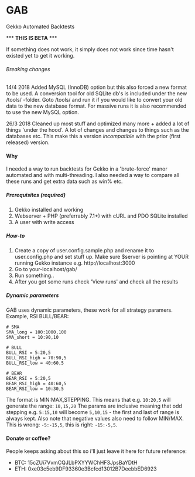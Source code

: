 # **GAB**
Gekko Automated Backtests

*** **THIS IS BETA** ***

If something does not work, it simply does not work since time hasn't existed yet to get it working.

###### Breaking changes
14/4 2018
Added MySQL (InnoDB) option but this also forced a new format to be used.
A conversion tool for old SQLite db's is included under the new /tools/ -folder. Goto <your install>/tools/ and run it if you would like to convert your old data to the new database format. For massive runs it is also recommended to use the new MySQL option.

26/3 2018
Cleaned up most stuff and optimized many more + added a lot of things 'under the hood'. A lot of changes and changes to things such as the databases etc. This make this a version _incompatible_ with the prior (first released) version.

#### Why
I needed a way to run backtests for Gekko in a 'brute-force' manor automated and with multi-threading.
I also needed a way to compare all these runs and get extra data such as win% etc.

##### Prerequisites (required)

1. Gekko installed and working
2. Webserver + PHP (preferrably 7.1+) with cURL and PDO SQLite installed
3. A user with write access

##### How-to

1. Create a copy of user.config.sample.php and rename it to user.config.php and set stuff up. Make sure $server is pointing at YOUR running Gekko instance e.g. http://localhost:3000
2. Go to your-localhost/gab/
3. Run something..
4. After you got some runs check 'View runs' and check all the results

##### Dynamic parameters

GAB uses dynamic parameters, these work for all strategy paramers.
Example, RSI BULL/BEAR:

```
# SMA
SMA_long = 100:1000,100
SMA_short = 10:90,10

# BULL
BULL_RSI = 5:20,5
BULL_RSI_high = 70:90,5
BULL_RSI_low = 40:60,5

# BEAR
BEAR_RSI = 5:20,5
BEAR_RSI_high = 40:60,5
BEAR_RSI_low = 10:30,5
```

The format is MIN:MAX,STEPPING.
This means that e.g. `10:20,5` will generate the range: `10,15,20`
The params are inclusive meaning that odd stepping e.g. `5:15,10` will become `5,10,15` - the first and last of range is always kept.
Also note that negative values also need to follow MIN/MAX. This is wrong: `-5:-15,5`, this is right: `-15:-5,5`.


#### Donate or coffee?
People keeps asking about this so i'll just leave it here for future reference:
* BTC: 15cZUi7VvmCQJLbPXYYWChHF3JpsBaYDtH
* ETH: 0xe03c5eb9DF93360e3Bcfcd13012B7DeebbED6923
